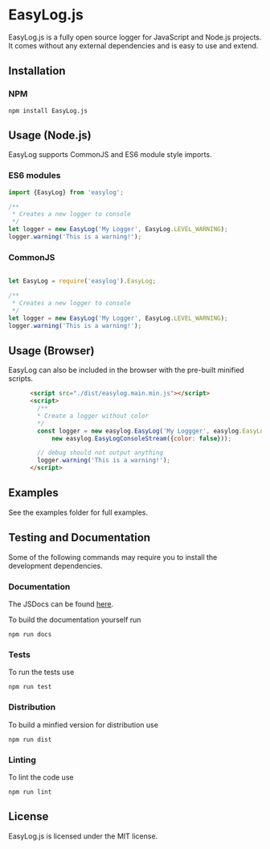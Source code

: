 
# EasyLog.js
EasyLog.js is a fully open source logger for JavaScript and Node.js projects.
It comes without any external dependencies and is easy to use and extend.

## Installation

### NPM
```
npm install EasyLog.js
```

## Usage  (Node.js)

EasyLog supports CommonJS and ES6 module style imports.

### ES6 modules
```js
import {EasyLog} from 'easylog';

/**
 * Creates a new logger to console
 */
let logger = new EasyLog('My Logger', EasyLog.LEVEL_WARNING);
logger.warning('This is a warning!');
```
### CommonJS
```js

let EasyLog = require('easylog').EasyLog;

/**
 * Creates a new logger to console
 */
let logger = new EasyLog('My Logger', EasyLog.LEVEL_WARNING);
logger.warning('This is a warning!');
```

## Usage (Browser)

EasyLog can also be included in the browser with the pre-built minified scripts.
```html
      <script src="./dist/easylog.main.min.js"></script>
      <script>
        /**
        * Create a logger without color
        */
        const logger = new easylog.EasyLog('My Loggger', easylog.EasyLog.LEVEL_INFO,
            new easylog.EasyLogConsoleStream({color: false}));

        // debug should not output anything
        logger.warning('This is a warning!');
      </script>
```

## Examples

See the examples folder for full examples.

## Testing and Documentation
Some of the following commands may require you to install the development dependencies.

### Documentation
The JSDocs can be found [here](https://krickl.dev/easylog/index.html).

To build the documentation yourself run
```
npm run docs
```

### Tests
To run the tests use
```
npm run test
```

### Distribution
To build a minfied version for distribution use
```
npm run dist
```

### Linting
To lint the code use
```
npm run lint
```



## License
EasyLog.js is licensed under the MIT license.





